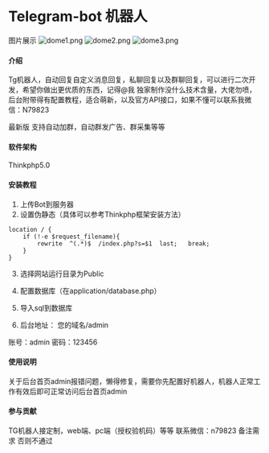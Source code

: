 # Telegram-bot 机器人 

图片展示
![](https://images.gitee.com/uploads/images/2021/0428/120501_1e73c9be_4920524.png "dome1.png")
![](https://images.gitee.com/uploads/images/2021/0428/120554_aee93e23_4920524.png "dome2.png")
![](https://images.gitee.com/uploads/images/2021/0428/120603_502e0d6e_4920524.png "dome3.png")

#### 介绍
Tg机器人，自动回复自定义消息回复，私聊回复以及群聊回复，可以进行二次开发，希望你做出更优质的东西，记得@我
独家制作没什么技术含量，大佬勿喷，后台附带得有配置教程，适合萌新，以及官方API接口，如果不懂可以联系我微信：N79823

最新版 支持自动加群，自动群发广告、群采集等等

#### 软件架构
Thinkphp5.0


#### 安装教程

1.  上传Bot到服务器
2.  设置伪静态（具体可以参考Thinkphp框架安装方法）

```
location / {
	if (!-e $request_filename){
		rewrite  ^(.*)$  /index.php?s=$1  last;   break;
	}
}
```
3. 选择网站运行目录为Public

4. 配置数据库（在application/database.php）

5. 导入sql到数据库

6. 后台地址： 您的域名/admin 

账号：admin 密码：123456

#### 使用说明

关于后台首页admin报错问题，懒得修复，需要你先配置好机器人，机器人正常工作有效后即可正常访问后台首页admin

#### 参与贡献

TG机器人接定制，web端、pc端（授权验机码）等等 联系微信：n79823 备注需求 否则不通过

